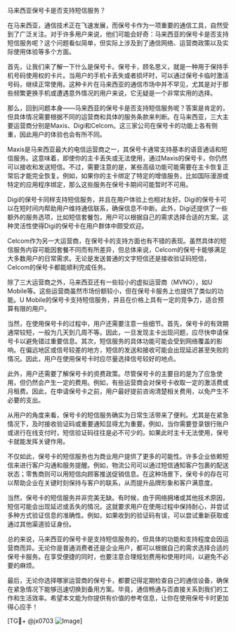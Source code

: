 马来西亚保号卡是否支持短信服务？

在马来西亚，通信技术正在飞速发展，而保号卡作为一项重要的通信工具，自然受到了广泛关注。对于许多用户来说，他们可能会好奇：马来西亚的保号卡是否支持短信服务呢？这个问题看似简单，但实际上涉及到了通信网络、运营商政策以及实际使用体验等多个方面。

首先，让我们来了解一下什么是保号卡。保号卡，顾名思义，就是一种用于保持手机号码使用权的卡片。当用户的手机卡丢失或者损坏时，可以通过保号卡临时激活号码，继续正常使用。这种卡片在马来西亚的通信市场中并不罕见，尤其是对于那些频繁更换手机或遭遇意外情况的用户来说，它无疑是一个非常实用的选择。

那么，回到问题本身——马来西亚的保号卡是否支持短信服务呢？答案是肯定的，但具体情况需要根据不同的运营商和具体的服务条款来判断。在马来西亚，三大主要运营商分别是Maxis、Digi和Celcom。这三家公司在保号卡的功能上各有侧重，因此用户的体验也会有所不同。

Maxis是马来西亚最大的电信运营商之一，其保号卡通常支持基本的语音通话和短信服务。这意味着，即使你的主卡丢失或无法使用，通过Maxis的保号卡，你仍然可以接收和发送短信。不过，需要注意的是，某些高级功能可能需要在主卡恢复正常后才能完全恢复。例如，如果你的主卡绑定了特定的增值服务，比如国际漫游或特定的应用程序绑定，那么这些服务在保号卡期间可能暂时不可用。

Digi的保号卡同样支持短信服务，并且在用户体验上也相对友好。Digi的保号卡可以在短时间内帮助用户维持通信联系，确保信息不中断。此外，Digi还提供了一些额外的服务选项，比如短信套餐包，用户可以根据自己的需求选择合适的方案。这种灵活性使得Digi的保号卡在用户群体中颇受欢迎。

Celcom作为另一大运营商，在保号卡的支持方面也有不错的表现。虽然具体的短信服务内容可能因套餐不同而有所差异，但总体来说，Celcom的保号卡能够满足大多数用户的日常需求。无论是发送普通的文字短信还是接收验证码短信，Celcom的保号卡都能顺利完成任务。

除了三大运营商之外，马来西亚还有一些较小的虚拟运营商（MVNO），如U Mobile等。这些运营商虽然市场份额较小，但在保号卡服务上也提供了类似的功能。U Mobile的保号卡支持短信服务，并且在价格上具有一定的竞争力，适合预算有限的用户。

当然，在使用保号卡的过程中，用户还需要注意一些细节。首先，保号卡的有效期通常较短，一般为几天到几周不等。因此，一旦发现主卡出现问题，应尽快申请保号卡以避免错过重要信息。其次，短信服务的具体功能可能会受到网络覆盖的影响。在偏远地区或信号较差的地方，短信的发送和接收可能会出现延迟甚至失败的情况。因此，用户在使用保号卡时应尽量选择信号较好的地点。

此外，用户还需要了解保号卡的资费政策。尽管保号卡的主要目的是为了应急使用，但仍然会产生一定的费用。例如，有些运营商会对保号卡收取一定的激活费或月租费。因此，在申请保号卡之前，用户最好提前咨询清楚相关费用，以免产生不必要的支出。

从用户的角度来看，保号卡的短信服务确实为日常生活带来了便利。尤其是在紧急情况下，及时接收验证码或重要通知显得尤为重要。例如，当你需要登录银行账户或进行在线支付时，短信验证码往往是必不可少的。如果此时主卡无法使用，保号卡就能发挥关键作用。

不仅如此，保号卡的短信服务也为商业用户提供了更多的可能性。许多企业依赖短信来进行客户沟通和服务提醒。例如，物流公司可以通过短信通知客户包裹的配送状态；零售商则可以用短信向顾客推送促销信息。在这种场景下，保号卡的存在可以帮助企业在关键时刻保持与客户的联系，从而提升品牌形象和客户满意度。

当然，保号卡的短信服务并非完美无缺。有时候，由于网络拥堵或其他技术原因，短信可能会出现延迟或丢失的情况。这就要求用户在使用过程中保持耐心，并尝试多种方式验证信息的准确性。例如，如果收到的验证码有误，可以尝试重新获取或通过其他渠道验证身份。

总的来说，马来西亚的保号卡是支持短信服务的，但具体的功能和支持程度会因运营商而异。无论你是普通消费者还是企业用户，都可以根据自己的需求选择合适的保号卡服务。在享受便捷的同时，也要注意合理规划费用和使用时间，以避免不必要的麻烦。

最后，无论你选择哪家运营商的保号卡，都要记得定期检查自己的通信设备，确保在紧急情况下能够迅速切换到备用方案。毕竟，通信畅通与否直接关系到我们的工作和生活效率。希望本文能为你提供有价值的参考信息，让你在使用保号卡时更加得心应手！

[TG💪+ @jx0703 ![Image](https://github.com/user-attachments/assets/dbca1d08-cadb-493c-b0ec-ad6f7a83f270)]